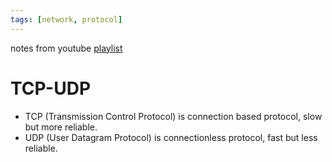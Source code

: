 ```yaml
---
tags: [network, protocol]
---
```


notes from youtube [playlist](https://www.youtube.com/playlist?list=PLQnljOFTspQX_Zkt_8teMRsdY4sNt4BX6)

# TCP-UDP

- TCP (Transmission Control Protocol) is connection based protocol, slow but more reliable.
- UDP (User Datagram Protocol) is connectionless protocol, fast but less reliable.

